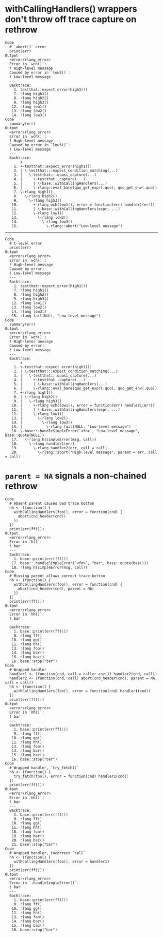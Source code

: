 # withCallingHandlers() wrappers don't throw off trace capture on rethrow

    Code
      # `abort()` error
      print(err)
    Output
      <error/rlang_error>
      Error in `wch()`:
      ! High-level message
      Caused by error in `low3()`:
      ! Low-level message
      ---
      Backtrace:
        1. testthat::expect_error(high1())
        7. rlang high1()
        8. rlang high2()
        9. rlang high3()
       12. rlang low1()
       13. rlang low2()
       14. rlang low3()
    Code
      summary(err)
    Output
      <error/rlang_error>
      Error in `wch()`:
      ! High-level message
      Caused by error in `low3()`:
      ! Low-level message
      ---
      Backtrace:
           x
        1. +-testthat::expect_error(high1())
        2. | \-testthat:::expect_condition_matching(...)
        3. |   \-testthat:::quasi_capture(...)
        4. |     +-testthat .capture(...)
        5. |     | \-base::withCallingHandlers(...)
        6. |     \-rlang::eval_bare(quo_get_expr(.quo), quo_get_env(.quo))
        7. \-rlang high1()
        8.   \-rlang high2()
        9.     \-rlang high3()
       10.       +-rlang wch(low1(), error = function(err) handler1(err))
       11.       | \-base::withCallingHandlers(expr, ...)
       12.       \-rlang low1()
       13.         \-rlang low2()
       14.           \-rlang low3()
       15.             \-rlang::abort("Low-level message")

---

    Code
      # C-level error
      print(err)
    Output
      <error/rlang_error>
      Error in `wch()`:
      ! High-level message
      Caused by error:
      ! Low-level message
      ---
      Backtrace:
        1. testthat::expect_error(high1())
        7. rlang high1()
        8. rlang high2()
        9. rlang high3()
       12. rlang low1()
       13. rlang low2()
       14. rlang low3()
       15. rlang fail(NULL, "Low-level message")
    Code
      summary(err)
    Output
      <error/rlang_error>
      Error in `wch()`:
      ! High-level message
      Caused by error:
      ! Low-level message
      ---
      Backtrace:
           x
        1. +-testthat::expect_error(high1())
        2. | \-testthat:::expect_condition_matching(...)
        3. |   \-testthat:::quasi_capture(...)
        4. |     +-testthat .capture(...)
        5. |     | \-base::withCallingHandlers(...)
        6. |     \-rlang::eval_bare(quo_get_expr(.quo), quo_get_env(.quo))
        7. +-rlang high1()
        8. | \-rlang high2()
        9. |   \-rlang high3()
       10. |     +-rlang wch(low1(), error = function(err) handler1(err))
       11. |     | \-base::withCallingHandlers(expr, ...)
       12. |     \-rlang low1()
       13. |       \-rlang low2()
       14. |         \-rlang low3()
       15. |           \-rlang fail(NULL, "Low-level message")
       16. \-base::.handleSimpleError(`<fn>`, "Low-level message", base::quote(NULL))
       17.   \-rlang h(simpleError(msg, call))
       18.     \-rlang handler1(err)
       19.       \-rlang handler2(err, call = call)
       20.         \-rlang::abort("High-level message", parent = err, call = call)

# `parent = NA` signals a non-chained rethrow

    Code
      # Absent parent causes bad trace bottom
      hh <- (function() {
        withCallingHandlers(foo(), error = function(cnd) {
          abort(cnd_header(cnd))
        })
      })
      print(err(ff()))
    Output
      <error/rlang_error>
      Error in `h()`:
      ! bar
      ---
      Backtrace:
        1. base::print(err(ff()))
       17. base::.handleSimpleError(`<fn>`, "bar", base::quote(baz()))
       18. rlang h(simpleError(msg, call))
    Code
      # Missing parent allows correct trace bottom
      hh <- (function() {
        withCallingHandlers(foo(), error = function(cnd) {
          abort(cnd_header(cnd), parent = NA)
        })
      })
      print(err(ff()))
    Output
      <error/rlang_error>
      Error in `hh()`:
      ! bar
      ---
      Backtrace:
        1. base::print(err(ff()))
        9. rlang ff()
       10. rlang gg()
       11. rlang hh()
       13. rlang foo()
       14. rlang bar()
       15. rlang baz()
       16. base::stop("bar")
    Code
      # Wrapped handler
      handler1 <- (function(cnd, call = caller_env()) handler2(cnd, call))
      handler2 <- (function(cnd, call) abort(cnd_header(cnd), parent = NA, call = call))
      hh <- (function() {
        withCallingHandlers(foo(), error = function(cnd) handler1(cnd))
      })
      print(err(ff()))
    Output
      <error/rlang_error>
      Error in `hh()`:
      ! bar
      ---
      Backtrace:
        1. base::print(err(ff()))
        9. rlang ff()
       10. rlang gg()
       11. rlang hh()
       13. rlang foo()
       14. rlang bar()
       15. rlang baz()
       16. base::stop("bar")
    Code
      # Wrapped handler, `try_fetch()`
      hh <- (function() {
        try_fetch(foo(), error = function(cnd) handler1(cnd))
      })
      print(err(ff()))
    Output
      <error/rlang_error>
      Error in `hh()`:
      ! bar
      ---
      Backtrace:
        1. base::print(err(ff()))
        9. rlang ff()
       10. rlang gg()
       11. rlang hh()
       18. rlang foo()
       19. rlang bar()
       20. rlang baz()
       21. base::stop("bar")
    Code
      # Wrapped handler, incorrect `call`
      hh <- (function() {
        withCallingHandlers(foo(), error = handler1)
      })
      print(err(ff()))
    Output
      <error/rlang_error>
      Error in `.handleSimpleError()`:
      ! bar
      ---
      Backtrace:
        1. base::print(err(ff()))
        9. rlang ff()
       10. rlang gg()
       11. rlang hh()
       13. rlang foo()
       14. rlang bar()
       15. rlang baz()
       16. base::stop("bar")

